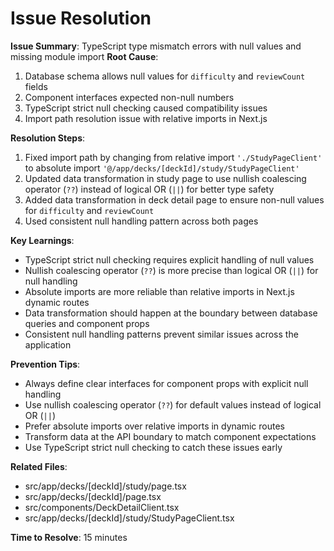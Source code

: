 # Issue Resolution

**Issue Summary**: TypeScript type mismatch errors with null values and missing module import
**Root Cause**: 
1. Database schema allows null values for `difficulty` and `reviewCount` fields
2. Component interfaces expected non-null numbers
3. TypeScript strict null checking caused compatibility issues
4. Import path resolution issue with relative imports in Next.js

**Resolution Steps**: 
1. Fixed import path by changing from relative import `'./StudyPageClient'` to absolute import `'@/app/decks/[deckId]/study/StudyPageClient'`
2. Updated data transformation in study page to use nullish coalescing operator (`??`) instead of logical OR (`||`) for better type safety
3. Added data transformation in deck detail page to ensure non-null values for `difficulty` and `reviewCount`
4. Used consistent null handling pattern across both pages

**Key Learnings**: 
- TypeScript strict null checking requires explicit handling of null values
- Nullish coalescing operator (`??`) is more precise than logical OR (`||`) for null handling
- Absolute imports are more reliable than relative imports in Next.js dynamic routes
- Data transformation should happen at the boundary between database queries and component props
- Consistent null handling patterns prevent similar issues across the application

**Prevention Tips**: 
- Always define clear interfaces for component props with explicit null handling
- Use nullish coalescing operator (`??`) for default values instead of logical OR (`||`)
- Prefer absolute imports over relative imports in dynamic routes
- Transform data at the API boundary to match component expectations
- Use TypeScript strict null checking to catch these issues early

**Related Files**: 
- src/app/decks/[deckId]/study/page.tsx
- src/app/decks/[deckId]/page.tsx
- src/components/DeckDetailClient.tsx
- src/app/decks/[deckId]/study/StudyPageClient.tsx

**Time to Resolve**: 15 minutes